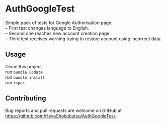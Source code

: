 # AuthGoogleTest

Simple pack of tests for Google Authorisation page.<br>
– First test changes language to English.<br>
– Second one reaches new account creation page.<br>
– Third test receives warning trying to restore account using incorrect data. <br>
## Usage

Clone this project.<br>
run <code>bundle update</code><br>
run <code>bundle install</code><br>
run <code>rspec</code>

## Contributing

Bug reports and pull requests are welcome on GitHub at https://github.com/HeyaShokubutsu/AuthGoogleTest.
